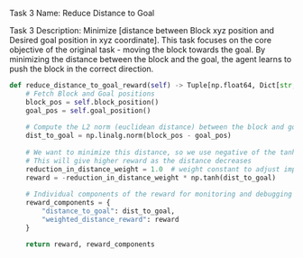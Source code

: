 Task 3 Name: Reduce Distance to Goal

Task 3 Description: Minimize [distance between Block xyz position and Desired goal position in xyz coordinate]. This task focuses on the core objective of the original task - moving the block towards the goal. By minimizing the distance between the block and the goal, the agent learns to push the block in the correct direction.

```python
def reduce_distance_to_goal_reward(self) -> Tuple[np.float64, Dict[str, np.float64]]:
    # Fetch Block and Goal positions
    block_pos = self.block_position()
    goal_pos = self.goal_position()
    
    # Compute the L2 norm (euclidean distance) between the block and goal positions
    dist_to_goal = np.linalg.norm(block_pos - goal_pos)
    
    # We want to minimize this distance, so we use negative of the tanh of distance
    # This will give higher reward as the distance decreases
    reduction_in_distance_weight = 1.0  # weight constant to adjust importance
    reward = -reduction_in_distance_weight * np.tanh(dist_to_goal)
    
    # Individual components of the reward for monitoring and debugging
    reward_components = {
        "distance_to_goal": dist_to_goal,
        "weighted_distance_reward": reward
    }

    return reward, reward_components
```